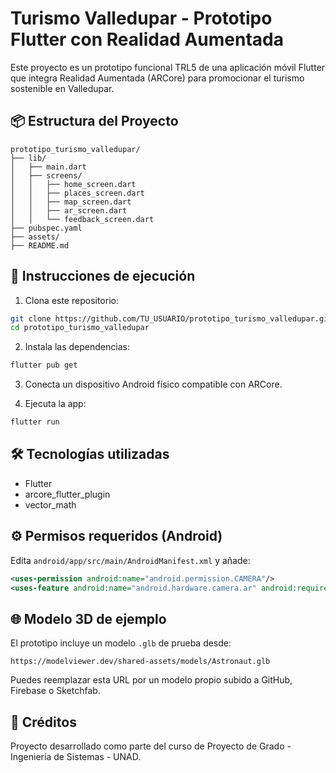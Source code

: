 # Turismo Valledupar - Prototipo Flutter con Realidad Aumentada

Este proyecto es un prototipo funcional TRL5 de una aplicación móvil Flutter que integra Realidad Aumentada (ARCore) para promocionar el turismo sostenible en Valledupar.

## 📦 Estructura del Proyecto

```
prototipo_turismo_valledupar/
├── lib/
│   ├── main.dart
│   ├── screens/
│   │   ├── home_screen.dart
│   │   ├── places_screen.dart
│   │   ├── map_screen.dart
│   │   ├── ar_screen.dart
│   │   └── feedback_screen.dart
├── pubspec.yaml
├── assets/
├── README.md
```

## 🚀 Instrucciones de ejecución

1. Clona este repositorio:
```bash
git clone https://github.com/TU_USUARIO/prototipo_turismo_valledupar.git
cd prototipo_turismo_valledupar
```

2. Instala las dependencias:
```bash
flutter pub get
```

3. Conecta un dispositivo Android físico compatible con ARCore.

4. Ejecuta la app:
```bash
flutter run
```

## 🛠 Tecnologías utilizadas

- Flutter
- arcore_flutter_plugin
- vector_math

## ⚙️ Permisos requeridos (Android)

Edita `android/app/src/main/AndroidManifest.xml` y añade:

```xml
<uses-permission android:name="android.permission.CAMERA"/>
<uses-feature android:name="android.hardware.camera.ar" android:required="true"/>
```

## 🌐 Modelo 3D de ejemplo

El prototipo incluye un modelo `.glb` de prueba desde:

```
https://modelviewer.dev/shared-assets/models/Astronaut.glb
```

Puedes reemplazar esta URL por un modelo propio subido a GitHub, Firebase o Sketchfab.

## 🧠 Créditos

Proyecto desarrollado como parte del curso de Proyecto de Grado - Ingeniería de Sistemas - UNAD.
